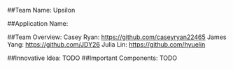 ##Team Name: Upsilon

##Application Name:

##Team Overview:
Casey Ryan: https://github.com/caseyryan22465
James Yang: https://github.com/JDY26
Julia Lin: https://github.com/hyuelin

##Innovative Idea:
TODO
##Important Components:
TODO